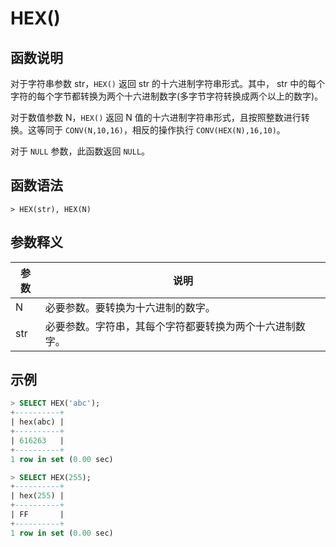 # **HEX()**

## **函数说明**

对于字符串参数 str，`HEX()` 返回 str 的十六进制字符串形式。其中， str 中的每个字符的每个字节都转换为两个十六进制数字(多字节字符转换成两个以上的数字)。

对于数值参数 N，`HEX()` 返回 N 值的十六进制字符串形式，且按照整数进行转换。这等同于 `CONV(N,10,16)`，相反的操作执行 `CONV(HEX(N),16,10)`。

对于 `NULL` 参数，此函数返回 `NULL`。

## **函数语法**

```
> HEX(str), HEX(N)
```

## **参数释义**

|  参数   | 说明 |
|  ----  | ----  |
| N | 必要参数。要转换为十六进制的数字。 |
| str | 必要参数。字符串，其每个字符都要转换为两个十六进制数字。 |

## **示例**

```SQL
> SELECT HEX('abc');
+----------+
| hex(abc) |
+----------+
| 616263   |
+----------+
1 row in set (0.00 sec)

> SELECT HEX(255);
+----------+
| hex(255) |
+----------+
| FF       |
+----------+
1 row in set (0.00 sec)
```
